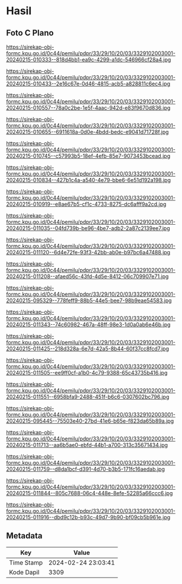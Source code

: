 # Hasil

## Foto C Plano

https://sirekap-obj-formc.kpu.go.id/0c44/pemilu/pdpr/33/29/10/20/03/3329102003001-20240215-010333--818d4bb1-ea9c-4299-a1dc-546966cf28a4.jpg

https://sirekap-obj-formc.kpu.go.id/0c44/pemilu/pdpr/33/29/10/20/03/3329102003001-20240215-010433--2e16c67e-0d46-4815-acb5-a828811c6ec4.jpg

https://sirekap-obj-formc.kpu.go.id/0c44/pemilu/pdpr/33/29/10/20/03/3329102003001-20240215-010557--78a0c2be-1e5f-4aac-942d-e83f9670d836.jpg

https://sirekap-obj-formc.kpu.go.id/0c44/pemilu/pdpr/33/29/10/20/03/3329102003001-20240215-010655--6911618a-0d0e-4bdd-bedc-e9041d71728f.jpg

https://sirekap-obj-formc.kpu.go.id/0c44/pemilu/pdpr/33/29/10/20/03/3329102003001-20240215-010745--c57993b5-18ef-4efb-85e7-9073453bcead.jpg

https://sirekap-obj-formc.kpu.go.id/0c44/pemilu/pdpr/33/29/10/20/03/3329102003001-20240215-010834--427b1c4a-a540-4e79-bbe6-6e51d192a198.jpg

https://sirekap-obj-formc.kpu.go.id/0c44/pemilu/pdpr/33/29/10/20/03/3329102003001-20240215-010919--e8ae67b5-cf1c-4733-8275-dc6afff9a2cd.jpg

https://sirekap-obj-formc.kpu.go.id/0c44/pemilu/pdpr/33/29/10/20/03/3329102003001-20240215-011035--04fd739b-be96-4be7-adb2-2a87c2139ee7.jpg

https://sirekap-obj-formc.kpu.go.id/0c44/pemilu/pdpr/33/29/10/20/03/3329102003001-20240215-011120--6d4e72fe-93f3-42bb-ab0e-b97bc6a47488.jpg

https://sirekap-obj-formc.kpu.go.id/0c44/pemilu/pdpr/33/29/10/20/03/3329102003001-20240215-011208--afaed56c-43fd-4d5e-8412-06c709907e71.jpg

https://sirekap-obj-formc.kpu.go.id/0c44/pemilu/pdpr/33/29/10/20/03/3329102003001-20240215-095329--778feff9-88b5-44e5-bee7-98b9eae54583.jpg

https://sirekap-obj-formc.kpu.go.id/0c44/pemilu/pdpr/33/29/10/20/03/3329102003001-20240215-011343--74c60982-467a-48ff-98e3-1d0a0ab6e46b.jpg

https://sirekap-obj-formc.kpu.go.id/0c44/pemilu/pdpr/33/29/10/20/03/3329102003001-20240215-011425--218d328a-6e7d-42a5-8b44-60f37cc8fcd7.jpg

https://sirekap-obj-formc.kpu.go.id/0c44/pemilu/pdpr/33/29/10/20/03/3329102003001-20240215-011505--ee9ff0cf-a1b0-4c79-9388-65c43735b416.jpg

https://sirekap-obj-formc.kpu.go.id/0c44/pemilu/pdpr/33/29/10/20/03/3329102003001-20240215-011551--6958bfa9-2488-451f-b6c6-0307602bc796.jpg

https://sirekap-obj-formc.kpu.go.id/0c44/pemilu/pdpr/33/29/10/20/03/3329102003001-20240215-095445--75503e40-27bd-41e6-b65e-f823da65b89a.jpg

https://sirekap-obj-formc.kpu.go.id/0c44/pemilu/pdpr/33/29/10/20/03/3329102003001-20240215-011713--aa6b5ae0-ebfd-44b1-a700-313c35671434.jpg

https://sirekap-obj-formc.kpu.go.id/0c44/pemilu/pdpr/33/29/10/20/03/3329102003001-20240215-011759--d8da1bcf-d391-4d70-b3b5-171fc16aedab.jpg

https://sirekap-obj-formc.kpu.go.id/0c44/pemilu/pdpr/33/29/10/20/03/3329102003001-20240215-011844--805c7688-06c4-448e-8efe-52285a66ccc6.jpg

https://sirekap-obj-formc.kpu.go.id/0c44/pemilu/pdpr/33/29/10/20/03/3329102003001-20240215-011916--dbd9c12b-b93c-49d7-9b90-bf09cb5b961e.jpg


## Metadata

| Key        | Value               |
| ---------- | ------------------- |
| Time Stamp | 2024-02-24 23:03:41 |
| Kode Dapil | 3309                |



